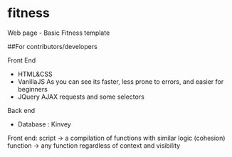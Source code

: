 # fitness
Web page - Basic Fitness template

##For contributors/developers

Front End
* HTML&CSS
* VanillaJS As you can see its faster, less prone to errors, and easier for beginners
* JQuery AJAX requests and some selectors

Back end
* Database : Kinvey

Front end:
script -> a compilation of functions with similar logic (cohesion)
function -> any function regardless of context and visibility
